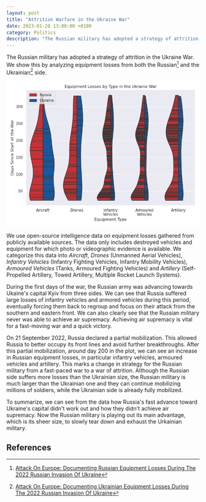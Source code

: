 ```yaml
---
layout: post
title: "Attrition Warfare in the Ukraine War"
date: 2023-01-28 13:00:00 +0100
category: Politics
description: "The Russian military has adopted a strategy of attrition in the Ukraine War. We show this by analyzing equipment losses from the Russian and Ukrainian sides."
---
```


The Russian military has adopted a strategy of attrition in the Ukraine War. We show this by analyzing equipment losses from both the Russian[^1] and the Ukrainian[^2] side.

![Plot](/public/media/posts/equipment-losses-ukraine-war/plot.png)

We use open-source intelligence data on equipment losses gathered from publicly available sources. The data only includes destroyed vehicles and equipment for which photo or videographic evidence is available. We categorize this data into *Aircraft*, *Drones* (Unmanned Aerial Vehicles), *Infantry Vehicles* (Infantry Fighting Vehicles, Infantry Mobility Vehicles), *Armoured Vehicles* (Tanks, Armoured Fighting Vehicles) and *Artillery* (Self-Propelled Artillery, Towed Artillery, Multiple Rocket Launch Systems).

During the first days of the war, the Russian army was advancing towards Ukaine's capital Kyiv from three sides. We can see that Russia suffered large losses of infantry vehicles and armored vehicles during this period, eventually forcing them back to regroup and focus on their attack from the southern and eastern front. We can also clearly see that the Russian military never was able to achieve air supremacy. Achieving air supremacy is vital for a fast-moving war and a quick victory.

On 21 September 2022, Russia declared a partial mobilization. This allowed Russia to better occupy its front lines and avoid further breakthroughs. After this partial mobilization, around day 200 in the plot, we can see an increase in Russian equipment losses, in particular infantry vehicles, armoured vehicles and artillery. This marks a change in strategy for the Russian military from a fast-paced war to a war of attrition. Although the Russian side suffers more losses than the Ukrainian size, the Russian military is much larger than the Ukrainian one and they can continue mobilizing millions of soldiers, while the Ukrainian side is already fully mobilized.

To summarize, we can see from the data how Russia's fast advance toward Ukraine's capital didn't work out and how they didn't achieve air supremacy. Now the Russian military is playing out its main advantage, which is its sheer size, to slowly tear down and exhaust the Urkainian military.

## References

[^1]: [Attack On Europe: Documenting Russian Equipment Losses During The 2022 Russian Invasion Of Ukraine](https://www.oryxspioenkop.com/2022/02/attack-on-europe-documenting-equipment.html)

[^2]: [Attack On Europe: Documenting Ukrainian Equipment Losses During The 2022 Russian Invasion Of Ukraine](https://www.oryxspioenkop.com/2022/02/attack-on-europe-documenting-ukrainian.html)